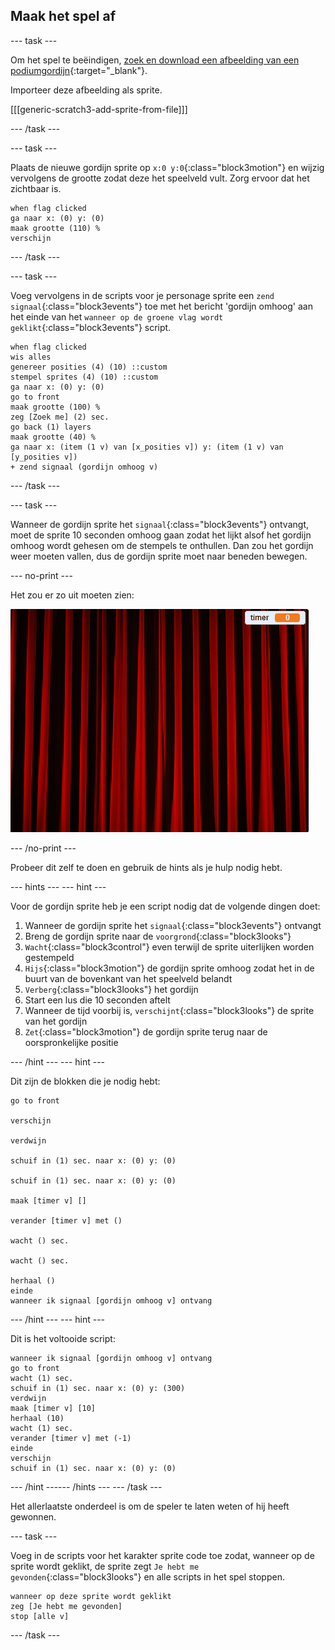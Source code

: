 ## Maak het spel af

--- task ---

Om het spel te beëindigen, [zoek en download een afbeelding van een podiumgordijn](https://www.google.co.uk/search?q=stage+curtain&source=lnms&tbm=isch&sa=X&ved=0ahUKEwjKg9O1k8_VAhXSL1AKHe1HDMIQ_AUICigB&biw=1362&bih=584){:target="_blank"}.

Importeer deze afbeelding als sprite.

[[[generic-scratch3-add-sprite-from-file]]]

--- /task ---

--- task ---

Plaats de nieuwe gordijn sprite op `x:0 y:0`{:class="block3motion"} en wijzig vervolgens de grootte zodat deze het speelveld vult. Zorg ervoor dat het zichtbaar is.

```blocks3
when flag clicked
ga naar x: (0) y: (0)
maak grootte (110) %
verschijn
```

--- /task ---

--- task ---

Voeg vervolgens in de scripts voor je personage sprite een `zend signaal`{:class="block3events"} toe met het bericht 'gordijn omhoog' aan het einde van het `wanneer op de groene vlag wordt geklikt`{:class="block3events"} script.

```blocks3
when flag clicked
wis alles
genereer posities (4) (10) ::custom
stempel sprites (4) (10) ::custom
ga naar x: (0) y: (0)
go to front
maak grootte (100) %
zeg [Zoek me] (2) sec.
go back (1) layers
maak grootte (40) %
ga naar x: (item (1 v) van [x_posities v]) y: (item (1 v) van [y_posities v])
+ zend signaal (gordijn omhoog v)
```

--- /task ---

--- task ---

Wanneer de gordijn sprite het `signaal`{:class="block3events"} ontvangt, moet de sprite 10 seconden omhoog gaan zodat het lijkt alsof het gordijn omhoog wordt gehesen om de stempels te onthullen. Dan zou het gordijn weer moeten vallen, dus de gordijn sprite moet naar beneden bewegen.

--- no-print ---

Het zou er zo uit moeten zien:

![demo 2](images/demo_2.gif)

--- /no-print ---

Probeer dit zelf te doen en gebruik de hints als je hulp nodig hebt.

--- hints ---
 --- hint ---

Voor de gordijn sprite heb je een script nodig dat de volgende dingen doet:

1. Wanneer de gordijn sprite het `signaal`{:class="block3events"} ontvangt
2. Breng de gordijn sprite naar de `voorgrond`{:class="block3looks"}
3. `Wacht`{:class="block3control"} even terwijl de sprite uiterlijken worden gestempeld
4. `Hijs`{:class="block3motion"} de gordijn sprite omhoog zodat het in de buurt van de bovenkant van het speelveld belandt
5. `Verberg`{:class="block3looks"} het gordijn
6. Start een lus die 10 seconden aftelt
7. Wanneer de tijd voorbij is, `verschijnt`{:class="block3looks"} de sprite van het gordijn
8. `Zet`{:class="block3motion"} de gordijn sprite terug naar de oorspronkelijke positie

--- /hint --- --- hint ---

Dit zijn de blokken die je nodig hebt:

```blocks3
go to front

verschijn

verdwijn

schuif in (1) sec. naar x: (0) y: (0)

schuif in (1) sec. naar x: (0) y: (0)

maak [timer v] []

verander [timer v] met ()

wacht () sec.

wacht () sec.

herhaal ()
einde
wanneer ik signaal [gordijn omhoog v] ontvang
```

--- /hint --- --- hint ---

Dit is het voltooide script:

```blocks3
wanneer ik signaal [gordijn omhoog v] ontvang
go to front
wacht (1) sec.
schuif in (1) sec. naar x: (0) y: (300)
verdwijn
maak [timer v] [10]
herhaal (10)
wacht (1) sec.
verander [timer v] met (-1)
einde
verschijn
schuif in (1) sec. naar x: (0) y: (0)
```

--- /hint ------ /hints --- --- /task ---

Het allerlaatste onderdeel is om de speler te laten weten of hij heeft gewonnen.

--- task ---

Voeg in de scripts voor het karakter sprite code toe zodat, wanneer op de sprite wordt geklikt, de sprite zegt `Je hebt me gevonden`{:class="block3looks"} en alle scripts in het spel stoppen.

```blocks3
wanneer op deze sprite wordt geklikt
zeg [Je hebt me gevonden]
stop [alle v]
```

--- /task ---